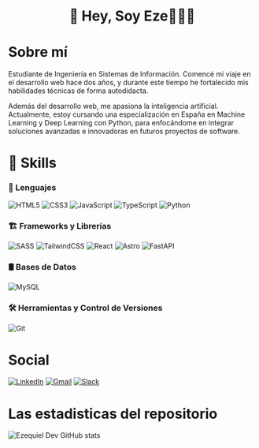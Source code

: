 <div align="center">
 <h1>👋 Hey, Soy Eze👨🏻‍💻</h1>
</div>

<h1>Sobre mí</h1>

<p>
Estudiante de Ingeniería en Sistemas de Información. Comencé mi viaje en el desarrollo web hace dos años, y durante este tiempo he fortalecido mis habilidades técnicas de forma autodidacta. 
</p>

<p> 
  Además del desarrollo web, me apasiona la inteligencia artificial. Actualmente, estoy cursando una especialización en España en Machine Learning y Deep Learning con Python, para enfocándome en integrar soluciones    avanzadas e innovadoras en futuros proyectos de software.
</p>

# 🚀 Skills

### 📝 Lenguajes  
![HTML5](https://img.shields.io/badge/html5-%23E34F26.svg?style=for-the-badge&logo=html5&logoColor=white)
![CSS3](https://img.shields.io/badge/css3-%231572B6.svg?style=for-the-badge&logo=css3&logoColor=white)
![JavaScript](https://img.shields.io/badge/javascript-%23323330.svg?style=for-the-badge&logo=javascript&logoColor=%23F7DF1E)
![TypeScript](https://img.shields.io/badge/typescript-%23007ACC.svg?style=for-the-badge&logo=typescript&logoColor=white)
![Python](https://img.shields.io/badge/python-3670A0?style=for-the-badge&logo=python&logoColor=ffdd54)

### 🏗️ Frameworks y Librerías 
![SASS](https://img.shields.io/badge/SASS-hotpink.svg?style=for-the-badge&logo=SASS&logoColor=white)
![TailwindCSS](https://img.shields.io/badge/tailwindcss-%2338B2AC.svg?style=for-the-badge&logo=tailwind-css&logoColor=white)
![React](https://img.shields.io/badge/react-%2320232a.svg?style=for-the-badge&logo=react&logoColor=%2361DAFB)
![Astro](https://img.shields.io/badge/astro-%232C2052.svg?style=for-the-badge&logo=astro&logoColor=white)
![FastAPI](https://img.shields.io/badge/FastAPI-005571?style=for-the-badge&logo=fastapi)

### 🛢️ Bases de Datos  
![MySQL](https://img.shields.io/badge/mysql-4479A1.svg?style=for-the-badge&logo=mysql&logoColor=white)

### 🛠️ Herramientas y Control de Versiones  
![Git](https://img.shields.io/badge/Git-F05032?style=for-the-badge&logo=git&logoColor=white)

# Social
[![LinkedIn](https://img.shields.io/badge/linkedin-%230077B5.svg?style=for-the-badge&logo=linkedin&logoColor=white)](www.linkedin.com/in/ezequiel-suarez-dev)
[![Gmail](https://img.shields.io/badge/Gmail-D14836?style=for-the-badge&logo=gmail&logoColor=white)](mailto:ezequielsuarez.dev@gmail.com)
[![Slack](https://img.shields.io/badge/Slack-4A154B?style=for-the-badge&logo=slack&logoColor=white)](https://ezequiel-dev.slack.com/archives/C076K6KB4AF)

# Las estadisticas del repositorio
![Ezequiel Dev GitHub stats](https://github-readme-stats.vercel.app/api?username=ezequiel-dev93&show_icons=true&theme=transparent)
